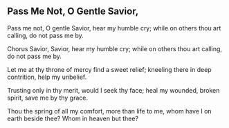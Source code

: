 ## Pass Me Not, O Gentle Savior,

Pass me not, O gentle Savior,
hear my humble cry;
while on others thou art calling,
do not pass me by.

Chorus
Savior, Savior,
hear my humble cry;
while on others thou art calling,
do not pass me by.

Let me at thy throne of mercy
find a sweet relief;
kneeling there in deep contrition,
help my unbelief. 

Trusting only in thy merit,
would I seek thy face;
heal my wounded, broken spirit,
save me by thy grace.

Thou the spring of all my comfort,
more than life to me,
whom have I on earth beside thee?
Whom in heaven but thee?